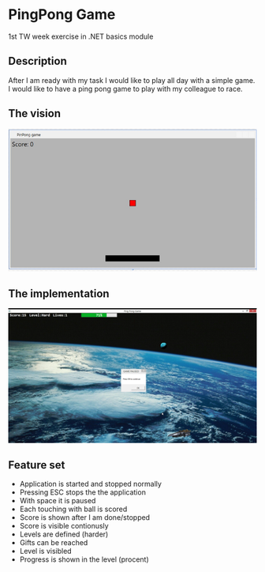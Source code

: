 # PingPong Game

1st TW week exercise in .NET basics module

## Description

After I am ready with my task I would like to play all day with a simple game. I would like to have a ping pong game to play with my colleague to race.

## The vision

![vision](documentation/ping-pong-game.jpg)

## The implementation

![implementation](documentation/screenshotPong.png)


## Feature set

* Application is started and stopped normally
* Pressing ESC stops the the application
* With space it is paused
* Each touching with ball is scored
* Score is shown after I am done/stopped
* Score is visible contionusly
* Levels are defined (harder)
* Gifts can be reached
* Level is visibled
* Progress is shown in the level (procent)